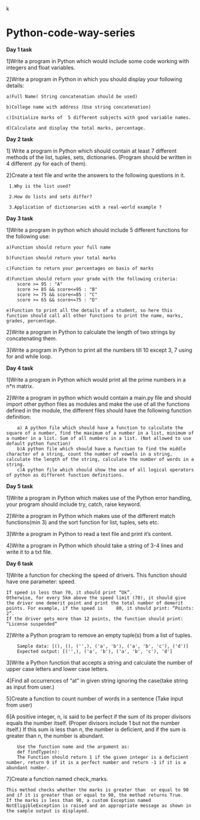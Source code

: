 k
# Python-code-way-series

**Day 1 task**

1]Write a program in Python which would include some code working with integers and float variables.

2]Write a program in Python in which you should display your following details:

    a)Full Name( String concatenation should be used)
  
    b)College name with address (Use string concatenation)

    c)Initialize marks of  5 different subjects with good variable names.
  
    d)Calculate and display the total marks, percentage.


**Day 2 task**

1] Write a program in Python which should contain at least 7 different methods of the list, tuples, sets, dictionaries. (Program should be written in 4 different .py for each of them).

2]Create a text file and write the answers to the following questions in it.
 
     1.Why is the list used?
     
     2.How do lists and sets differ?
     
     3.Application of dictionaries with a real-world example ?
 

**Day 3 task**

1]Write a program in python which should include 5 different functions for the following use:

    a)Function should return your full name
    
    b)Function should return your total marks
    
    c)Function to return your percentages on basis of marks
    
    d)Function should return your grade with the following criteria:
        score >= 95 : "A"
        score >= 85 && score<=95 : "B"
        score >= 75 && score<=85 : "C"
        score >= 65 && score<=75 : "D"
        
    e)Function to print all the details of a student, so here this function should call all other functions to print the name, marks, grades, percentage.

2]Write a program in Python to calculate the length of two strings by concatenating them.

3]Write a program in Python to print all the numbers till 10 except 3, 7 using for and while loop.


**Day 4 task**

1]Write a program in Python which would print all the prime numbers in a n*n matrix.

2]Write a program in python which would contain a main.py file and should import other python files as modules and make the use of all the functions defined in the module, the different files should have the following function definition:

        a) A python file which should have a function to calculate the square of a number, find the maximum of a number in a list, minimum of a number in a list. Sum of all numbers in a list. (Not allowed to use default python function)
        b)A python file which should have a function to find the middle character of a string, count the number of vowels in a string, calculate the length of the string, calculate the number of words in a string.
        c)A python file which should show the use of all logical operators of python as different function definitions.

**Day 5 task**

1]Write a program in Python which makes use of the Python error handling, your program should include try, catch, raise keyword.

2]Write a program in Python which makes use of the different match functions(min 3) and the sort function for list, tuples, sets etc.

3]Write a program in Python to read a text file and print it’s content.

4]Write a program in Python which should take a string of 3-4 lines and write it to a txt file.

**Day 6 task**

1]Write a function for checking the speed of drivers. This function should have one parameter: speed.
   
    If speed is less than 70, it should print “Ok”.
    Otherwise, for every 5km above the speed limit (70), it should give the driver one demerit point and print the total number of demerit points. For example, if the speed is     80, it should print: “Points: 2”.
    If the driver gets more than 12 points, the function should print: “License suspended”
 
2]Write a Python program to remove an empty tuple(s) from a list of tuples.
        
        Sample data: [(), (), ('',), ('a', 'b'), ('a', 'b', 'c'), ('d')]
        Expected output: [('',), ('a', 'b'), ('a', 'b', 'c'), 'd']
 
3]Write a Python function that accepts a string and calculate the number of upper case letters and lower case letters. 
 
4]Find all occurrences of “at” in given string ignoring the case(take string as input from user.)
 
5]Create a function to count number of words in a sentence (Take input from user)
 
6]A positive integer, n, is said to be perfect  if the sum of its proper divisors equals the number itself. (Proper divisors include 1 but not the number itself.) If this sum is less than n, the number is deficient, and if the sum is greater than n, the number is abundant.
        
        Use the function name and the argument as:
        def findType(n):
        The Function should return 1 if the given integer is a deficient number, return 0 if it is a perfect number and return -1 if it is a abundant number.

7]Create a function named check_marks.
    
    This method checks whether the marks is greater than  or equal to 90 and if it is greater than or equal to 90, the method returns True.
    If the marks is less than 90, a custom Exception named NotEligibleException is raised and an appropriate message as shown in the sample output is displayed.


